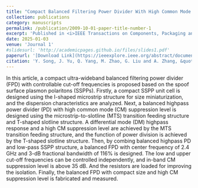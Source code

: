 ```yaml
---
title: "Compact Balanced Filtering Power Divider With High Common Mode Suppression level Using Spoof Surface Plasmon Polaritons"
collection: publications
category: manuscripts
permalink: /publication/2009-10-01-paper-title-number-1
excerpt: 'Published in <i>IEEE Transactions on Components, Packaging and Manufacturing Technology</i>.'
date: 2025-01-03
venue: 'Journal 1'
#slidesurl: 'http://academicpages.github.io/files/slides1.pdf'
paperurl: '[Download Link](https://ieeexplore.ieee.org/abstract/document/10820865)'
citation: 'Y. Song, J. Yu, Q. Yang, M. Zhao, G. Liu and A. Zhang, &quot;Compact Balanced Filtering Power Divider With High Common Mode Suppression level Using Spoof Surface Plasmon Polaritons,&quot; <i>IEEE Transactions on Components, Packaging and Manufacturing Technology</i>.'
---
```


In this article, a compact ultra-wideband balanced filtering power divider (FPD) with controllable cut-off frequencies is proposed based on the spoof surface plasmon polaritons (SSPPs). Firstly, a compact SSPP unit cell is designed using the I-shaped microstrip structure for size miniaturization, and the dispersion characteristics are analyzed. Next, a balanced highpass power divider (PD) with high common mode (CM) suppression level is designed using the microstrip-to-slotline (MTS) transition feeding structure and T-shaped slotline structure. A differential mode (DM) highpass response and a high CM suppression level are achieved by the MTS transition feeding structure, and the function of power division is achieved by the T-shaped slotline structure. Then, by combing balanced highpass PD and low-pass SSPP structure, a balanced FPD with center frequency of 2.4 GHz and 3-dB fractional bandwidth of 116% is designed. The low and upper cut-off frequencies can be controlled independently, and in-band CM suppression level is above 35 dB. And the resistors are loaded for improving the isolation. Finally, the balanced FPD with compact size and high CM suppression level is fabricated and measured.
